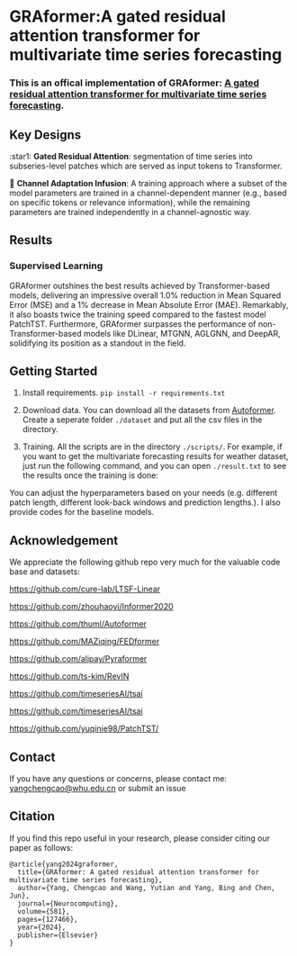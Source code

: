# GRAformer:A gated residual attention transformer for multivariate time series forecasting

### This is an offical implementation of GRAformer: [A gated residual attention transformer for multivariate time series forecasting](https://www.sciencedirect.com/science/article/abs/pii/S0925231224002376).


## Key Designs

:star1: **Gated Residual Attention**: segmentation of time series into subseries-level patches which are served as input tokens to Transformer.

:star2: **Channel Adaptation Infusion**: A training approach where a subset of the model parameters are trained in a channel-dependent manner (e.g., based on specific tokens or relevance information), while the remaining parameters are trained independently in a channel-agnostic way.



## Results

### Supervised Learning

GRAformer outshines the best results achieved by Transformer-based models, delivering an impressive overall 1.0% reduction in Mean Squared Error (MSE) and a 1% decrease in Mean Absolute Error (MAE). Remarkably, it also boasts twice the training speed compared to the fastest model PatchTST. Furthermore, GRAformer surpasses the performance of non-Transformer-based models like DLinear, MTGNN, AGLGNN, and DeepAR, solidifying its position as a standout in the field.

[//]: # (![alt text]&#40;https://github.com/yuqinie98/PatchTST/blob/main/pic/table3.png&#41;)




## Getting Started


1. Install requirements. ```pip install -r requirements.txt```

2. Download data. You can download all the datasets from [Autoformer](https://drive.google.com/drive/folders/1ZOYpTUa82_jCcxIdTmyr0LXQfvaM9vIy). Create a seperate folder ```./dataset``` and put all the csv files in the directory.

3. Training. All the scripts are in the directory ```./scripts/```.  For example, if you want to get the multivariate forecasting results for weather dataset, just run the following command, and you can open ```./result.txt``` to see the results once the training is done:


You can adjust the hyperparameters based on your needs (e.g. different patch length, different look-back windows and prediction lengths.). I also provide codes for the baseline models.


## Acknowledgement

We appreciate the following github repo very much for the valuable code base and datasets:

https://github.com/cure-lab/LTSF-Linear

https://github.com/zhouhaoyi/Informer2020

https://github.com/thuml/Autoformer

https://github.com/MAZiqing/FEDformer

https://github.com/alipay/Pyraformer

https://github.com/ts-kim/RevIN

https://github.com/timeseriesAI/tsai

https://github.com/timeseriesAI/tsai

https://github.com/yuqinie98/PatchTST/
## Contact

If you have any questions or concerns, please contact me:  yangchengcao@whu.edu.cn or submit an issue

## Citation

If you find this repo useful in your research, please consider citing our paper as follows:

```
@article{yang2024graformer,
  title={GRAformer: A gated residual attention transformer for multivariate time series forecasting},
  author={Yang, Chengcao and Wang, Yutian and Yang, Bing and Chen, Jun},
  journal={Neurocomputing},
  volume={581},
  pages={127466},
  year={2024},
  publisher={Elsevier}
}
```

